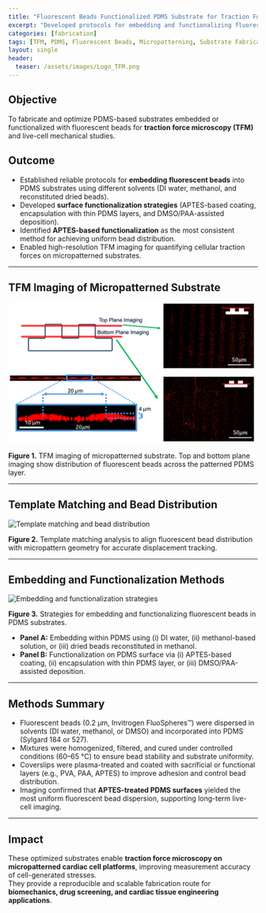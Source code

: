 ```yaml
---
title: "Fluorescent Beads Functionalized PDMS Substrate for Traction Force Microscopy"
excerpt: "Developed protocols for embedding and functionalizing fluorescent beads in PDMS substrates to enable high-resolution traction force microscopy (TFM) imaging."
categories: [fabrication]
tags: [TFM, PDMS, Fluorescent Beads, Micropatterning, Substrate Fabrication, Imaging]
layout: single
header:
  teaser: /assets/images/Logo_TFM.png
---
```


## Objective  
To fabricate and optimize PDMS-based substrates embedded or functionalized with fluorescent beads for **traction force microscopy (TFM)** and live-cell mechanical studies.  

## Outcome  
- Established reliable protocols for **embedding fluorescent beads** into PDMS substrates using different solvents (DI water, methanol, and reconstituted dried beads).  
- Developed **surface functionalization strategies** (APTES-based coating, encapsulation with thin PDMS layers, and DMSO/PAA-assisted deposition).  
- Identified **APTES-based functionalization** as the most consistent method for achieving uniform bead distribution.  
- Enabled high-resolution TFM imaging for quantifying cellular traction forces on micropatterned substrates.  

---

## TFM Imaging of Micropatterned Substrate  

<img src="/assets/images/TFM_Substrate_Topography.png" alt="TFM imaging of micropatterned substrate" width="800"/>  

**Figure 1.** TFM imaging of micropatterned substrate. Top and bottom plane imaging show distribution of fluorescent beads across the patterned PDMS layer.  

---

## Template Matching and Bead Distribution  

<img src="/assets/images/tfm-substrate/TFM_Substrate_1.png" alt="Template matching and bead distribution" width="800"/>  

**Figure 2.** Template matching analysis to align fluorescent bead distribution with micropattern geometry for accurate displacement tracking.  

---

## Embedding and Functionalization Methods  

<img src="/assets/images/tfm-substrate/TFM_Substrate_Fabrication_Methods.png" alt="Embedding and functionalization strategies" width="700"/>  

**Figure 3.** Strategies for embedding and functionalizing fluorescent beads in PDMS substrates.  
- **Panel A:** Embedding within PDMS using (i) DI water, (ii) methanol-based solution, or (iii) dried beads reconstituted in methanol.  
- **Panel B:** Functionalization on PDMS surface via (i) APTES-based coating, (ii) encapsulation with thin PDMS layer, or (iii) DMSO/PAA-assisted deposition.  

---

## Methods Summary  
- Fluorescent beads (0.2 μm, Invitrogen FluoSpheres™) were dispersed in solvents (DI water, methanol, or DMSO) and incorporated into PDMS (Sylgard 184 or 527).  
- Mixtures were homogenized, filtered, and cured under controlled conditions (60–65 °C) to ensure bead stability and substrate uniformity.  
- Coverslips were plasma-treated and coated with sacrificial or functional layers (e.g., PVA, PAA, APTES) to improve adhesion and control bead distribution.  
- Imaging confirmed that **APTES-treated PDMS surfaces** yielded the most uniform fluorescent bead dispersion, supporting long-term live-cell imaging.  

---

## Impact  
These optimized substrates enable **traction force microscopy on micropatterned cardiac cell platforms**, improving measurement accuracy of cell-generated stresses.  
They provide a reproducible and scalable fabrication route for **biomechanics, drug screening, and cardiac tissue engineering applications**.  
